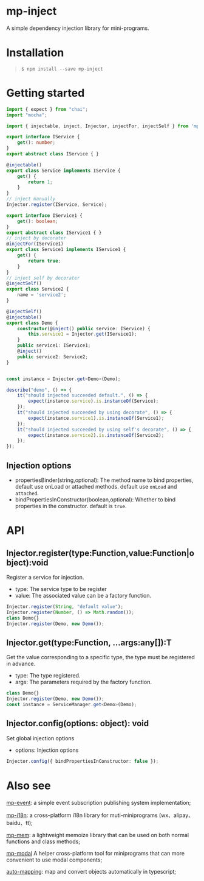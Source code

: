 # mp-inject
A simple dependency injection library for mini-programs.

# Installation

>`$ npm install --save mp-inject`

# Getting started
```ts
import { expect } from "chai";
import "mocha";

import { injectable, inject, Injector, injectFor, injectSelf } from 'mp-inject';

export interface IService {
    get(): number;
}
export abstract class IService { }

@injectable()
export class Service implements IService {
    get() {
        return 1;
    }
}
// inject manually
Injector.register(IService, Service);

export interface IService1 {
    get(): boolean;
}
export abstract class IService1 { }
// inject by decorater
@injectFor(IService1)
export class Service1 implements IService1 {
    get() {
        return true;
    }
}
// inject self by decorater
@injectSelf()
export class Service2 {
    name = 'service2';
}

@injectSelf()
@injectable()
export class Demo {
    constructor(@inject() public service: IService) {
        this.service1 = Injector.get(IService1);
    }
    public service1: IService1;
    @inject() 
    public service2: Service2;
}


const instance = Injector.get<Demo>(Demo);

describe("demo", () => {
    it("should injected succeeded default.", () => {
        expect(instance.service).is.instanceOf(Service);
    });
    it("should injected succeeded by using decorate", () => {
        expect(instance.service1).is.instanceOf(Service1);
    });
    it("should injected succeeded by using self's decorate", () => {
        expect(instance.service2).is.instanceOf(Service2);
    });
});
```
## Injection options
* propertiesBinder(string,optional): The method name to bind properties, default use onLoad or attached methods. default use `onLoad` and `attached`.
* bindPropertiesInConstructor(boolean,optional): Whether to bind properties in the constructor. default is `true`.
# API
## Injector.register(type:Function,value:Function|object):void
Register a service for injection.
* type: The service type to be register
* value: The associated value can be a factory function.
```ts
Injector.register(String, "default value");
Injector.register(Number, () => Math.random());
class Demo{}
Injector.register(Demo, new Demo());
```
## Injector.get<T>(type:Function, ...args:any[]):T
Get the value corresponding to a specific type, the type must be registered in advance.
* type: The type registered.
* args: The parameters required by the factory function.
```ts
class Demo{}
Injector.register(Demo, new Demo());
const instance = ServiceManager.get<Demo>(Demo);
```
## Injector.config(options: object): void
Set global injection options
* options: Injection options
```ts
Injector.config({ bindPropertiesInConstructor: false });
```
# Also see
[mp-event](https://www.npmjs.com/package/mp-event): a simple event subscription publishing system implementation;

[mp-i18n](https://www.npmjs.com/package/mp-i18n): a cross-platform i18n library for muti-miniprograms (wx、alipay、baidu、tt);

[mp-mem](https://www.npmjs.com/package/mp-mem): a lightweight memoize library that can be used on both normal functions and class methods;

[mp-modal](https://www.npmjs.com/package/mp-modal)
A helper cross-platform tool for miniprograms that can more convenient to use modal components;

[auto-mapping](https://www.npmjs.com/package/auto-mapping): map and convert objects automatically in typescript;
